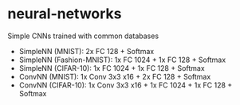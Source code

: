 # neural-networks

Simple CNNs trained with common databases

- SimpleNN (MNIST): 2x FC 128 + Softmax
- SimpleNN (Fashion-MNIST): 1x FC 1024 + 1x FC 128 + Softmax
- SimpleNN (CIFAR-10): 1x FC 1024 + 1x FC 128 + Softmax
- ConvNN (MNIST): 1x Conv 3x3 x16 + 2x FC 128 + Softmax
- ConvNN (CIFAR-10): 1x Conv 3x3 x16 + 1x FC 1024 + 1x FC 128 + Softmax
